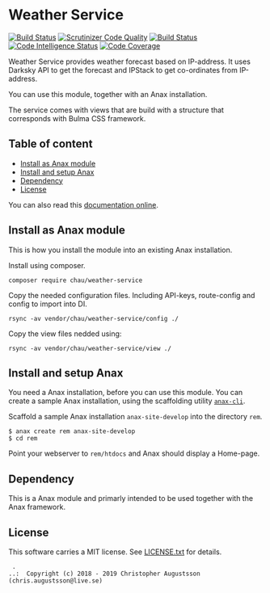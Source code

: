 Weather Service
==================================


[![Build Status](https://travis-ci.com/chrisaugustsson/weatherService.svg?branch=master)](https://travis-ci.org/chrisaugustsson/weatherService.)
[![Scrutinizer Code Quality](https://scrutinizer-ci.com/g/chrisaugustsson/weatherService/badges/quality-score.png?b=master)](https://scrutinizer-ci.com/g/chrisaugustsson/weatherService/?branch=master)
[![Build Status](https://scrutinizer-ci.com/g/chrisaugustsson/weatherService/badges/build.png?b=master)](https://scrutinizer-ci.com/g/chrisaugustsson/weatherService/build-status/master)
[![Code Intelligence Status](https://scrutinizer-ci.com/g/chrisaugustsson/weatherService/badges/code-intelligence.svg?b=master)](https://scrutinizer-ci.com/code-intelligence)
[![Code Coverage](https://scrutinizer-ci.com/g/chrisaugustsson/weatherService/badges/coverage.png?b=master)](https://scrutinizer-ci.com/g/chrisaugustsson/weatherService/?branch=master)

Weather Service provides weather forecast based on IP-address. It uses Darksky API to get the forecast and IPStack to get co-ordinates from IP-address.

You can use this module, together with an Anax installation.

The service comes with views that are build with a structure that corresponds with Bulma CSS framework.



Table of content
------------------------------------

* [Install as Anax module](#Install-as-Anax-module)
* [Install and setup Anax](#Install-and-setup-Anax)
* [Dependency](#Dependency)
* [License](#License)

You can also read this [documentation online](https://canax.github.io/remserver/).



Install as Anax module
------------------------------------

This is how you install the module into an existing Anax installation.

Install using composer.

```
composer require chau/weather-service
```

Copy the needed configuration files. Including API-keys, route-config and config to import into DI.

```
rsync -av vendor/chau/weather-service/config ./
```

Copy the view files nedded using:

```
rsync -av vendor/chau/weather-service/view ./
```


Install and setup Anax
------------------------------------

You need a Anax installation, before you can use this module. You can create a sample Anax installation, using the scaffolding utility [`anax-cli`](https://github.com/canax/anax-cli).

Scaffold a sample Anax installation `anax-site-develop` into the directory `rem`.

```
$ anax create rem anax-site-develop
$ cd rem
```

Point your webserver to `rem/htdocs` and Anax should display a Home-page.



Dependency
------------------

This is a Anax module and primarly intended to be used together with the Anax framework.



License
------------------

This software carries a MIT license. See [LICENSE.txt](LICENSE.txt) for details.



```
 .
..:  Copyright (c) 2018 - 2019 Christopher Augustsson (chris.augustsson@live.se)
```
